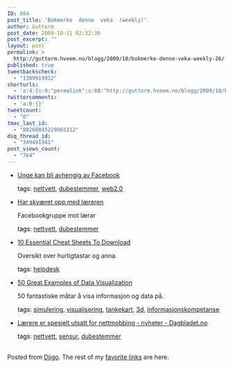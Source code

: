 ```yaml
---
ID: 884
post_title: 'Bokmerke  denne  veka  (weekly)'
author: Guttorm
post_date: 2009-10-11 02:32:36
post_excerpt: ""
layout: post
permalink: >
  http://guttorm.hveem.no/blogg/2009/10/bokmerke-denne-veka-weekly-26/
published: true
tweetbackscheck:
  - "1309919912"
shorturls:
  - 'a:4:{s:9:"permalink";s:68:"http://guttorm.hveem.no/blogg/2009/10/bokmerke-denne-veka-weekly-26/";s:7:"tinyurl";s:26:"http://tinyurl.com/yje6u28";s:4:"isgd";s:18:"http://is.gd/4cFrE";s:5:"bitly";s:20:"http://bit.ly/1GXwuK";}'
twittercomments:
  - 'a:0:{}'
tweetcount:
  - "0"
tmac_last_id:
  - "88260845229965312"
dsq_thread_id:
  - "349491941"
post_views_count:
  - "764"
---
```

<ul class='diigo-linkroll'><li><p class='diigo-link'><a rel='nofollow' href='http://m.db.no/2009/10/08/nyheter/oppvekst/helse/barn/medier/8466415'>Unge kan bli avhengig av Facebook</a></p><p class='diigo-tags'><a style='color:#000 !important;text-decoration:none !important;' href='http://www.diigo.com/cloud/guttorm1979'>tags</a>: <a href='http://www.diigo.com/user/guttorm1979/nettvett'>nettvett</a>, <a href='http://www.diigo.com/user/guttorm1979/dubestemmer'>dubestemmer</a>, <a href='http://www.diigo.com/user/guttorm1979/web2.0'>web2.0</a></p></li><li><p class='diigo-link'><a rel='nofollow' href='http://dt.no/article/20091008/NYHET/769772978/1063/NYHET'>Har skværet opp med læreren</a></p><p class='diigo-description'>Facebookgruppe mot lærar</p><p class='diigo-tags'><a style='color:#000 !important;text-decoration:none !important;' href='http://www.diigo.com/cloud/guttorm1979'>tags</a>: <a href='http://www.diigo.com/user/guttorm1979/nettvett'>nettvett</a>, <a href='http://www.diigo.com/user/guttorm1979/dubestemmer'>dubestemmer</a></p></li><li><p class='diigo-link'><a rel='nofollow' href='http://www.makeuseof.com/tag/7-essential-cheat-sheets'>10 Essential Cheat Sheets To Download</a></p><p class='diigo-description'>Oversikt over hurtigtastar og anna.</p><p class='diigo-tags'><a style='color:#000 !important;text-decoration:none !important;' href='http://www.diigo.com/cloud/guttorm1979'>tags</a>: <a href='http://www.diigo.com/user/guttorm1979/helpdesk'>helpdesk</a></p></li><li><p class='diigo-link'><a rel='nofollow' href='http://ce.sysu.edu.cn/hope/Education/ShowArticle.asp?ArticleID=4883'>50 Great Examples of Data Visualization</a></p><p class='diigo-description'>50 fantastiske måtar å visa informasjon og data på.</p><p class='diigo-tags'><a style='color:#000 !important;text-decoration:none !important;' href='http://www.diigo.com/cloud/guttorm1979'>tags</a>: <a href='http://www.diigo.com/user/guttorm1979/simulering'>simulering</a>, <a href='http://www.diigo.com/user/guttorm1979/visualisering'>visualisering</a>, <a href='http://www.diigo.com/user/guttorm1979/tankekart'>tankekart</a>, <a href='http://www.diigo.com/user/guttorm1979/3d'>3d</a>, <a href='http://www.diigo.com/user/guttorm1979/informasjonskompetanse'>informasjonskompetanse</a></p></li><li><p class='diigo-link'><a rel='nofollow' href='http://www.dagbladet.no/2009/10/06/nyheter/innenriks/mobbing/facebook/8453523'>Lærere er spesielt utsatt for nettmobbing - nyheter - Dagbladet.no</a></p><p class='diigo-tags'><a style='color:#000 !important;text-decoration:none !important;' href='http://www.diigo.com/cloud/guttorm1979'>tags</a>: <a href='http://www.diigo.com/user/guttorm1979/nettvett'>nettvett</a>, <a href='http://www.diigo.com/user/guttorm1979/sensur'>sensur</a>, <a href='http://www.diigo.com/user/guttorm1979/dubestemmer'>dubestemmer</a></p></li></ul><br />Posted from <a href='http://www.diigo.com'>Diigo</a>. The rest of my <a href='http://www.diigo.com/user/guttorm1979'>favorite links</a> are here.